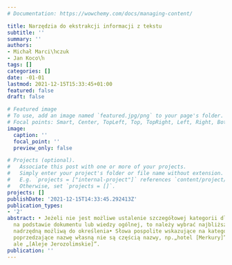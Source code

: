 ```yaml
---
# Documentation: https://wowchemy.com/docs/managing-content/

title: Narzędzia do ekstrakcji informacji z tekstu
subtitle: ''
summary: ''
authors:
- Michał Marci\ŉczuk
- Jan Koco\ŉ
tags: []
categories: []
date: -01-01
lastmod: 2021-12-15T15:33:45+01:00
featured: false
draft: false

# Featured image
# To use, add an image named `featured.jpg/png` to your page's folder.
# Focal points: Smart, Center, TopLeft, Top, TopRight, Left, Right, BottomLeft, Bottom, BottomRight.
image:
  caption: ''
  focal_point: ''
  preview_only: false

# Projects (optional).
#   Associate this post with one or more of your projects.
#   Simply enter your project's folder or file name without extension.
#   E.g. `projects = ["internal-project"]` references `content/project/deep-learning/index.md`.
#   Otherwise, set `projects = []`.
projects: []
publishDate: '2021-12-15T14:33:45.292413Z'
publication_types:
- '2'
abstract: • Jeżeli nie jest możliwe ustalenie szczegółowej kategorii dla jednostki
  na podstawie dokumentu lub wiedzy ogólnej, to należy wybrać najbliższą kategorię
  nadrzędną możliwą do określenia• Słowa pospolite wskazujące na kategorię obiektu
  poprzedzające nazwę własną nie są częścią nazwy, np.„hotel [Merkury]”,„ulica [Pomorska]”,
  ale „[Aleje Jerozolimskie]”.
publication: ''
---
```

